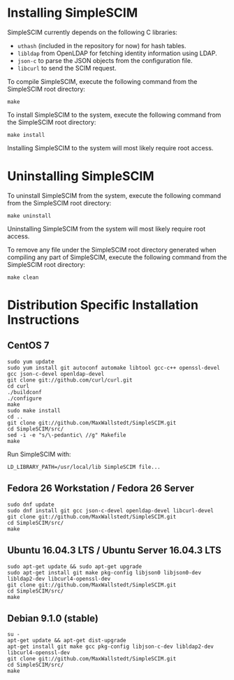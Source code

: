 # Installing SimpleSCIM

SimpleSCIM currently depends on the following C libraries:

* `uthash` (included in the repository for now) for hash tables.
* `libldap` from OpenLDAP for fetching identity information using LDAP.
* `json-c` to parse the JSON objects from the configuration file.
* `libcurl` to send the SCIM request.

To compile SimpleSCIM, execute the following command from the
SimpleSCIM root directory:

```
make
```

To install SimpleSCIM to the system, execute the following command
from the SimpleSCIM root directory:

```
make install
```

Installing SimpleSCIM to the system will most likely require root
access.

# Uninstalling SimpleSCIM

To uninstall SimpleSCIM from the system, execute the following
command from the SimpleSCIM root directory:

```
make uninstall
```

Uninstalling SimpleSCIM from the system will most likely require root
access.

To remove any file under the SimpleSCIM root directory generated when
compiling any part of SimpleSCIM, execute the following command from
the SimpleSCIM root directory:

```
make clean
```

# Distribution Specific Installation Instructions

## CentOS 7

    sudo yum update
    sudo yum install git autoconf automake libtool gcc-c++ openssl-devel gcc json-c-devel openldap-devel
    git clone git://github.com/curl/curl.git
    cd curl
    ./buildconf
    ./configure
    make
    sudo make install
    cd ..
    git clone git://github.com/MaxWallstedt/SimpleSCIM.git
    cd SimpleSCIM/src/
    sed -i -e "s/\-pedantic\ //g" Makefile
    make

Run SimpleSCIM with:

    LD_LIBRARY_PATH=/usr/local/lib SimpleSCIM file...

## Fedora 26 Workstation / Fedora 26 Server

    sudo dnf update
    sudo dnf install git gcc json-c-devel openldap-devel libcurl-devel
    git clone git://github.com/MaxWallstedt/SimpleSCIM.git
    cd SimpleSCIM/src/
    make

## Ubuntu 16.04.3 LTS / Ubuntu Server 16.04.3 LTS

    sudo apt-get update && sudo apt-get upgrade
    sudo apt-get install git make pkg-config libjson0 libjson0-dev libldap2-dev libcurl4-openssl-dev
    git clone git://github.com/MaxWallstedt/SimpleSCIM.git
    cd SimpleSCIM/src/
    make

## Debian 9.1.0 (stable)

    su -
    apt-get update && apt-get dist-upgrade
    apt-get install git make gcc pkg-config libjson-c-dev libldap2-dev libcurl4-openssl-dev
    git clone git://github.com/MaxWallstedt/SimpleSCIM.git
    cd SimpleSCIM/src/
    make
